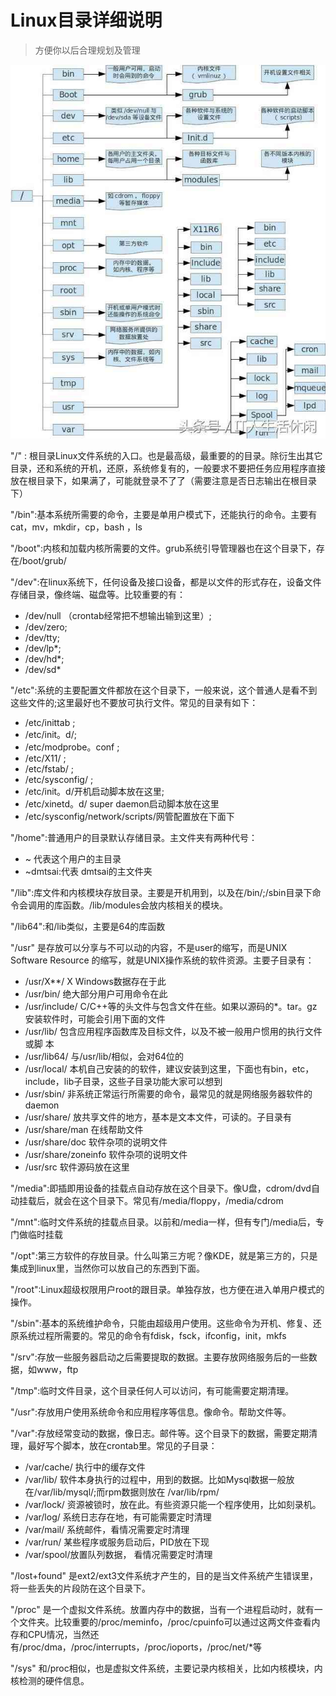 Linux目录详细说明
====================

> 方便你以后合理规划及管理

![](images/linux-filesystem.jpg)

"/" : 根目录Linux文件系统的入口。也是最高级，最重要的的目录。除衍生出其它目录，还和系统的开机，还原，系统修复有的，一般要求不要把任务应用程序直接放在根目录下，如果满了，可能就登录不了了（需要注意是否日志输出在根目录下）

"/bin":基本系统所需要的命令，主要是单用户模式下，还能执行的命令。主要有cat，mv，mkdir，cp，bash ，ls

"/boot":内核和加载内核所需要的文件。grub系统引导管理器也在这个目录下，存在/boot/grub/

"/dev":在linux系统下，任何设备及接口设备，都是以文件的形式存在，设备文件存储目录，像终端、磁盘等。比较重要的有：
  - /dev/null （crontab经常把不想输出输到这里）;
  - /dev/zero;
  - /dev/tty;
  - /dev/lp*;
  - /dev/hd*;
  - /dev/sd*

"/etc":系统的主要配置文件都放在这个目录下，一般来说，这个普通人是看不到这些文件的;这里最好也不要放可执行文件。常见的目录有如下：
  - /etc/inittab ;
  - /etc/init。d/;
  - /etc/modprobe。conf ;
  - /etc/X11/ ;
  - /etc/fstab/ ;
  - /etc/sysconfig/ ;
  - /etc/init。d/开机启动脚本放在这里;
  - /etc/xinetd。d/ super daemon启动脚本放在这里
  - /etc/sysconfig/network/scripts/网管配置放在下面下

"/home":普通用户的目录默认存储目录。主文件夹有两种代号：
  - ~ 代表这个用户的主目录
  - ~dmtsai:代表 dmtsai的主文件夹

"/lib":库文件和内核模块存放目录。主要是开机用到，以及在/bin/;/sbin目录下命 令会调用的库函数。/lib/modules会放内核相关的模块。

"/lib64":和/lib类似，主要是64的库函数

"/usr" 是存放可以分享与不可以动的内容，不是user的缩写，而是UNIX Software Resource 的缩写，就是UNIX操作系统的软件资源。主要子目录有：
  - /usr/X**/ X Windows数据存在于此
  - /usr/bin/ 绝大部分用户可用命令在此
  - /usr/include/ C/C++等的头文件与包含文件在些。如果以源码的*。tar。gz安装软件时，可能会引用下面的文件
  - /usr/lib/ 包含应用程序函数库及目标文件，以及不被一般用户惯用的执行文件或脚 本
  - /usr/lib64/ 与/usr/lib/相似，会对64位的
  - /usr/local/ 本机自己安装的的软件，建议安装到这里，下面也有bin，etc，include，lib子目录，这些子目录功能大家可以想到
  - /usr/sbin/ 非系统正常运行所需要的命令，最常见的就是网络服务器软件的daemon
  - /usr/share/ 放共享文件的地方，基本是文本文件，可读的。子目录有
  - /usr/share/man 在线帮助文件
  - /usr/share/doc 软件杂项的说明文件
  - /usr/share/zoneinfo 软件杂项的说明文件
  - /usr/src 软件源码放在这里

"/media":即插即用设备的挂载点自动存放在这个目录下。像U盘，cdrom/dvd自动挂载后，就会在这个目录下。常见有/media/floppy，/media/cdrom

"/mnt":临时文件系统的挂载点目录。以前和/media一样，但有专门/media后，专门做临时挂载

"/opt":第三方软件的存放目录。什么叫第三方呢？像KDE，就是第三方的，只是集成到linux里，当然你可以放自己的东西到下面。

"/root":Linux超级权限用户root的跟目录。单独存放，也方便在进入单用户模式的操作。

"/sbin":基本的系统维护命令，只能由超级用户使用。这些命令为开机、修复、还原系统过程所需要的。常见的命令有fdisk，fsck，ifconfig，init，mkfs

"/srv":存放一些服务器启动之后需要提取的数据。主要存放网络服务后的一些数据，如www，ftp

"/tmp":临时文件目录，这个目录任何人可以访问，有可能需要定期清理。

"/usr":存放用户使用系统命令和应用程序等信息。像命令。帮助文件等。

"/var":存放经常变动的数据，像日志。邮件等。这个目录下的数据，需要定期清理，最好写个脚本，放在crontab里。常见的子目录：
  - /var/cache/ 执行中的缓存文件
  - /var/lib/ 软件本身执行的过程中，用到的数据。比如Mysql数据一般放在/var/lib/mysql/;而rpm数据则放在 /var/lib/rpm/
  - /var/lock/ 资源被锁时，放在此。有些资源只能一个程序使用，比如刻录机。
  - /var/log/ 系统日志存在地，有可能需要定时清理
  - /var/mail/ 系统邮件，看情况需要定时清理
  - /var/run/ 某些程序或服务启动后，PID放在下现
  - /var/spool/放置队列数据， 看情况需要定时清理

"/lost+found" 是ext2/ext3文件系统才产生的，目的是当文件系统产生错误里，将一些丢失的片段防在这个目录下。

"/proc" 是一个虚拟文件系统。放置内存中的数据，当有一个进程启动时，就有一个文件夹。比较重要的/proc/meminfo，/proc/cpuinfo可以通过这两文件查看内存和CPU情况，当然还有/proc/dma，/proc/interrupts，/proc/ioports，/proc/net/*等

"/sys" 和/proc相似，也是虚拟文件系统，主要记录内核相关，比如内核模块，内核检测的硬件信息。